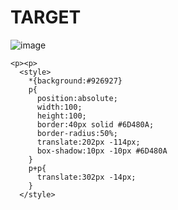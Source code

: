 # TARGET

![image](https://github.com/gaschneider/cssbattle/assets/16023844/48f6f082-6476-4a54-b147-c93a4167b7b5)

```
<p><p>
  <style>
    *{background:#926927}
    p{
      position:absolute;
      width:100;
      height:100;
      border:40px solid #6D480A;
      border-radius:50%;
      translate:202px -114px;
      box-shadow:10px -10px #6D480A
    }
    p+p{
      translate:302px -14px;
    }
  </style>
```
